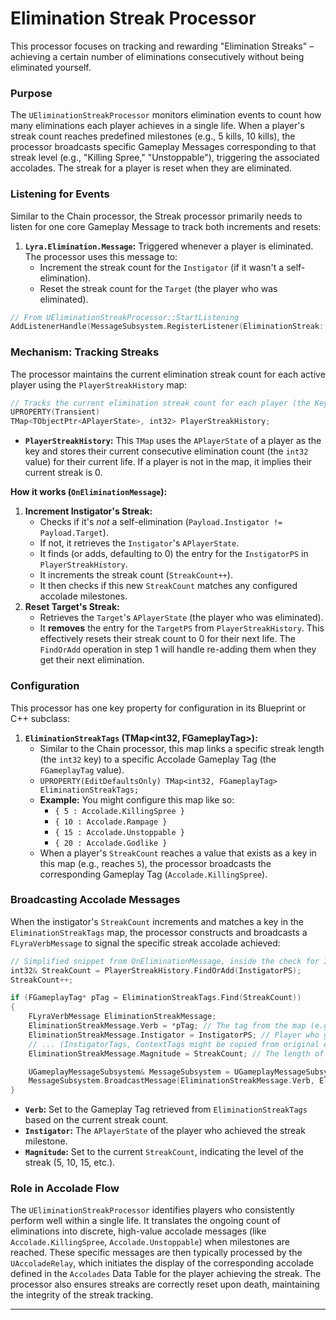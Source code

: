 # Elimination Streak Processor

This processor focuses on tracking and rewarding "Elimination Streaks" – achieving a certain number of eliminations consecutively without being eliminated yourself.

### Purpose

The `UEliminationStreakProcessor` monitors elimination events to count how many eliminations each player achieves in a single life. When a player's streak count reaches predefined milestones (e.g., 5 kills, 10 kills), the processor broadcasts specific Gameplay Messages corresponding to that streak level (e.g., "Killing Spree," "Unstoppable"), triggering the associated accolades. The streak for a player is reset when they are eliminated.

### Listening for Events

Similar to the Chain processor, the Streak processor primarily needs to listen for one core Gameplay Message to track both increments and resets:

1. **`Lyra.Elimination.Message`:** Triggered whenever a player is eliminated. The processor uses this message to:
   * Increment the streak count for the `Instigator` (if it wasn't a self-elimination).
   * Reset the streak count for the `Target` (the player who was eliminated).

```cpp
// From UEliminationStreakProcessor::StartListening
AddListenerHandle(MessageSubsystem.RegisterListener(EliminationStreak::TAG_Lyra_Elimination_Message, this, &ThisClass::OnEliminationMessage));
```

### Mechanism: Tracking Streaks

The processor maintains the current elimination streak count for each active player using the `PlayerStreakHistory` map:

```cpp
// Tracks the current elimination streak count for each player (the Key)
UPROPERTY(Transient)
TMap<TObjectPtr<APlayerState>, int32> PlayerStreakHistory;
```

* **`PlayerStreakHistory`:** This `TMap` uses the `APlayerState` of a player as the key and stores their current consecutive elimination count (the `int32` value) for their current life. If a player is not in the map, it implies their current streak is 0.

**How it works (`OnEliminationMessage`):**

1. **Increment Instigator's Streak:**
   * Checks if it's _not_ a self-elimination (`Payload.Instigator != Payload.Target`).
   * If not, it retrieves the `Instigator`'s `APlayerState`.
   * It finds (or adds, defaulting to 0) the entry for the `InstigatorPS` in `PlayerStreakHistory`.
   * It increments the streak count (`StreakCount++`).
   * It then checks if this new `StreakCount` matches any configured accolade milestones.
2. **Reset Target's Streak:**
   * Retrieves the `Target`'s `APlayerState` (the player who was eliminated).
   * It **removes** the entry for the `TargetPS` from `PlayerStreakHistory`. This effectively resets their streak count to 0 for their next life. The `FindOrAdd` operation in step 1 will handle re-adding them when they get their next elimination.

### Configuration

This processor has one key property for configuration in its Blueprint or C++ subclass:

1. **`EliminationStreakTags` (TMap\<int32, FGameplayTag>):**
   * Similar to the Chain processor, this map links a specific streak length (the `int32` key) to a specific Accolade Gameplay Tag (the `FGameplayTag` value).
   * `UPROPERTY(EditDefaultsOnly) TMap<int32, FGameplayTag> EliminationStreakTags;`
   * **Example:** You might configure this map like so:
     * `{ 5 : Accolade.KillingSpree }`
     * `{ 10 : Accolade.Rampage }`
     * `{ 15 : Accolade.Unstoppable }`
     * `{ 20 : Accolade.Godlike }`
   * When a player's `StreakCount` reaches a value that exists as a key in this map (e.g., reaches `5`), the processor broadcasts the corresponding Gameplay Tag (`Accolade.KillingSpree`).

### Broadcasting Accolade Messages

When the instigator's `StreakCount` increments and matches a key in the `EliminationStreakTags` map, the processor constructs and broadcasts a `FLyraVerbMessage` to signal the specific streak accolade achieved:

```cpp
// Simplified snippet from OnEliminationMessage, inside the check for Instigator != Target
int32& StreakCount = PlayerStreakHistory.FindOrAdd(InstigatorPS);
StreakCount++;

if (FGameplayTag* pTag = EliminationStreakTags.Find(StreakCount))
{
    FLyraVerbMessage EliminationStreakMessage;
    EliminationStreakMessage.Verb = *pTag; // The tag from the map (e.g., Accolade.KillingSpree)
    EliminationStreakMessage.Instigator = InstigatorPS; // Player who got the streak
    // ... (InstigatorTags, ContextTags might be copied from original elim message)
    EliminationStreakMessage.Magnitude = StreakCount; // The length of the streak (e.g., 5)

    UGameplayMessageSubsystem& MessageSubsystem = UGameplayMessageSubsystem::Get(this);
    MessageSubsystem.BroadcastMessage(EliminationStreakMessage.Verb, EliminationStreakMessage);
}
```

* **`Verb`:** Set to the Gameplay Tag retrieved from `EliminationStreakTags` based on the current streak count.
* **`Instigator`:** The `APlayerState` of the player who achieved the streak milestone.
* **`Magnitude`:** Set to the current `StreakCount`, indicating the level of the streak (5, 10, 15, etc.).

### Role in Accolade Flow

The `UEliminationStreakProcessor` identifies players who consistently perform well within a single life. It translates the ongoing count of eliminations into discrete, high-value accolade messages (like `Accolade.KillingSpree`, `Accolade.Unstoppable`) when milestones are reached. These specific messages are then typically processed by the `UAccoladeRelay`, which initiates the display of the corresponding accolade defined in the `Accolades` Data Table for the player achieving the streak. The processor also ensures streaks are correctly reset upon death, maintaining the integrity of the streak tracking.

***
